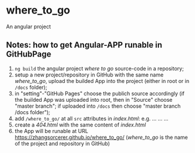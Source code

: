 # where_to_go
An angular project

## Notes: how to get Angular-APP runable in GitHubPage
1. `ng build` the angular project *where to go* source-code in a repository;
2. setup a new project/repository in GitHub with the same name *where_to_go*, upload the builded App into the project (either in root or in `/docs` folder);
3. in "setting"-"GitHub Pages" choose the publich source accordingly (if the builded App was uploaded into root, then in "Source" choose "master branch"; if uploaded into `/docs` then choose "master branch /docs folder");
4. add `/where_to_go/` at all `src` attributes in *index.html*: e.g.
    <head>
        ...
        <base href="/where_to_go/">
        ...
        <link rel="stylesheet" href="/where_to_go/styles.5dcff8311d083158376a.css">
    </head>
    <body>
        <script src="/where_to_go/runtime-es2015.858f8dd898b75fe86926.js" type="module"></script>
        ...
    </body>
5. create a *404.html* with the same content of *index.html*
6. the App will be runable at URL https://zhangsorcerer.github.io/where_to_go/ (*where_to_go* is the name of the project and repository in GitHub) 

